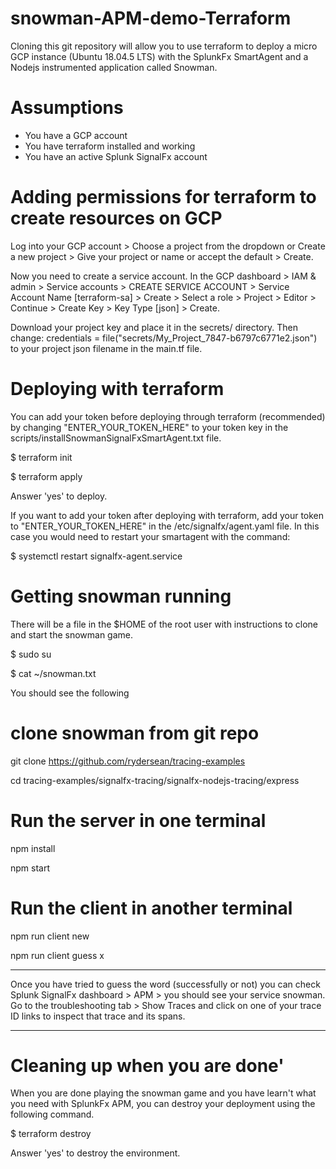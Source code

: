 # snowman-APM-demo-Terraform

Cloning this git repository will allow you to use terraform to deploy a micro GCP instance (Ubuntu 18.04.5 LTS) with the SplunkFx SmartAgent and a Nodejs instrumented application called Snowman. 

# Assumptions

* You have a GCP account
* You have terraform installed and working
* You have an active Splunk SignalFx account

# Adding permissions for terraform to create resources on GCP

Log into your GCP account > Choose a project from the dropdown or Create a new project > Give your project or name or accept the default > Create.

Now you need to create a service account. In the GCP dashboard > IAM & admin > Service accounts > CREATE SERVICE ACCOUNT > Service Account Name [terraform-sa] > Create > Select a role > Project > Editor > Continue > Create Key > Key Type [json] > Create.

Download your project key and place it in the secrets/ directory. Then change: credentials = file("secrets/My_Project_7847-b6797c6771e2.json") to your project json filename in the main.tf file.

# Deploying with terraform

You can add your token before deploying through terraform (recommended) by changing "ENTER_YOUR_TOKEN_HERE" to your token key in the scripts/installSnowmanSignalFxSmartAgent.txt file.

$ terraform init

$ terraform apply

Answer 'yes' to deploy.

If you want to add your token after deploying with terraform, add your token to "ENTER_YOUR_TOKEN_HERE" in the /etc/signalfx/agent.yaml file. In this case you would need to restart your smartagent with the command:

$ systemctl restart signalfx-agent.service

# Getting snowman running

There will be a file in the $HOME of the root user with instructions to clone and start the snowman game.

 $ sudo su
 
 $ cat ~/snowman.txt

You should see the following
# clone snowman from git repo

git clone https://github.com/rydersean/tracing-examples

cd tracing-examples/signalfx-tracing/signalfx-nodejs-tracing/express

# Run the server in one terminal

npm install

npm start

# Run the client in another terminal

npm run client new

npm run client guess x

---

Once you have tried to guess the word (successfully or not) you can check Splunk SignalFx dashboard > APM > you should see your service snowman. Go to the troubleshooting tab > Show Traces and click on one of your trace ID links to inspect that trace and its spans.

---

# Cleaning up when you are done'

When you are done playing the snowman game and you have learn't what you need with SplunkFx APM, you can destroy your deployment using the following command.

$ terraform destroy

Answer 'yes' to destroy the environment.
